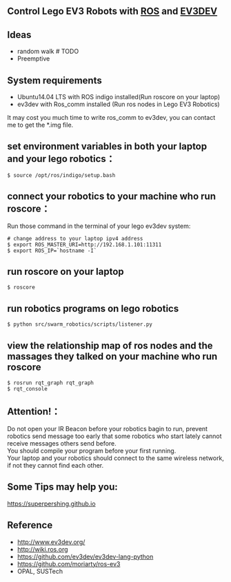 ## Control Lego EV3 Robots with [ROS](http://wiki.ros.org/) and [EV3DEV](https://github.com/ev3dev)
## Ideas
 - random walk # TODO
 - Preemptive

## System requirements
 - Ubuntu14.04 LTS with ROS indigo installed(Run roscore on your laptop)
 - ev3dev with Ros_comm installed (Run ros nodes in Lego EV3 Robotics)

It may cost you much time to write ros_comm to ev3dev, you can contact me to get the *.img file.

## set environment variables in both your laptop and your lego robotics：
```
$ source /opt/ros/indigo/setup.bash
```

## connect your robotics to your machine who run roscore：
Run those command in the terminal of your lego ev3dev system:
```
# change address to your laptop ipv4 address
$ export ROS_MASTER_URI=http://192.168.1.101:11311
$ export ROS_IP=`hostname -I`
```

## run roscore on your laptop
```
$ roscore
```

## run robotics programs on lego robotics
```
$ python src/swarm_robotics/scripts/listener.py
```

## view the relationship map of ros nodes and the massages they talked on your machine who run roscore
```
$ rosrun rqt_graph rqt_graph
$ rqt_console
```

## Attention!：
Do not open your IR Beacon before your robotics bagin to run, prevent robotics send message too early that some robotics who start lately cannot receive messages others send before.  
You should compile your program before your first running.  
Your laptop and your robotics should connect to the same wireless network, if not they cannot find each other.

## Some Tips may help you:
<https://superpershing.github.io>

## Reference
 - <http://www.ev3dev.org/>
 - <http://wiki.ros.org>
 - <https://github.com/ev3dev/ev3dev-lang-python>
 - <https://github.com/moriarty/ros-ev3>
 - OPAL, SUSTech